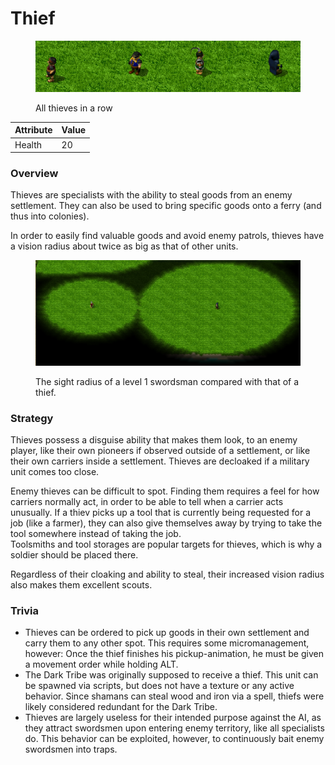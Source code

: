 # Thief

<figure><img src="../.gitbook/assets/Dieblineup.png" alt=""><figcaption><p>All thieves in a row</p></figcaption></figure>

| Attribute | Value |
| --------- | ----- |
| Health    | 20    |

### Overview

Thieves are specialists with the ability to steal goods from an enemy settlement. They can also be used to bring specific goods onto a ferry (and thus into colonies).

In order to easily find valuable goods and avoid enemy patrols, thieves have a vision radius about twice as big as that of other units.

<figure><img src="../.gitbook/assets/Diebsichtradius.png" alt=""><figcaption><p>The sight radius of a level 1 swordsman compared with that of a thief.</p></figcaption></figure>

### Strategy

Thieves possess a disguise ability that makes them look, to an enemy player, like their own pioneers if observed outside of a settlement, or like their own carriers inside a settlement. Thieves are decloaked if a military unit comes too close.

Enemy thieves can be difficult to spot. Finding them requires a feel for how carriers normally act, in order to be able to tell when a carrier acts unusually. If a thiev picks up a tool that is currently being requested for a job (like a farmer), they can also give themselves away by trying to take the tool somewhere instead of taking the job.\
Toolsmiths and tool storages are popular targets for thieves, which is why a soldier should be placed there.

Regardless of their cloaking and ability to steal, their increased vision radius also makes them excellent scouts.

### Trivia

* Thieves can be ordered to pick up goods in their own settlement and carry them to any other spot. This requires some micromanagement, however: Once the thief finishes his pickup-animation, he must be given a movement order while holding ALT.
* The Dark Tribe was originally supposed to receive a thief. This unit can be spawned via scripts, but does not have a texture or any active behavior. Since shamans can steal wood and iron via a spell, thiefs were likely considered redundant for the Dark Tribe.
* Thieves are largely useless for their intended purpose against the AI, as they attract swordsmen upon entering enemy territory, like all specialists do. This behavior can be exploited, however, to continuously bait enemy swordsmen into traps.
